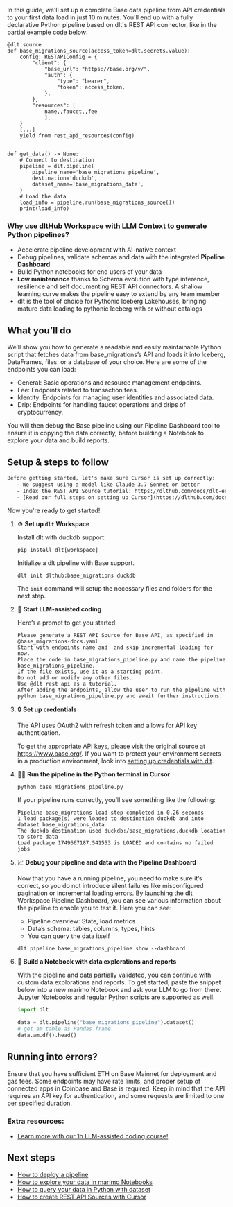 In this guide, we'll set up a complete Base data pipeline from API credentials to your first data load in just 10 minutes. You'll end up with a fully declarative Python pipeline based on dlt's REST API connector, like in the partial example code below:

```python-outcome
@dlt.source
def base_migrations_source(access_token=dlt.secrets.value):
    config: RESTAPIConfig = {
        "client": {
            "base_url": "https://base.org/v/",
            "auth": {
                "type": "bearer",
                "token": access_token,
            },
        },
        "resources": [
            name,,faucet,,fee
            ],
    }
    [...]
    yield from rest_api_resources(config)


def get_data() -> None:
    # Connect to destination
    pipeline = dlt.pipeline(
        pipeline_name='base_migrations_pipeline',
        destination='duckdb',
        dataset_name='base_migrations_data', 
    )
    # Load the data
    load_info = pipeline.run(base_migrations_source())
    print(load_info) 
```

### Why use dltHub Workspace with LLM Context to generate Python pipelines?

- Accelerate pipeline development with AI-native context
- Debug pipelines, validate schemas and data with the integrated **Pipeline Dashboard**
- Build Python notebooks for end users of your data
- **Low maintenance** thanks to Schema evolution with type inference, resilience and self documenting REST API connectors. A shallow learning curve makes the pipeline easy to extend by any team member
- dlt is the tool of choice for Pythonic Iceberg Lakehouses, bringing mature data loading to pythonic Iceberg with or without catalogs

## What you’ll do

We’ll show you how to generate a readable and easily maintainable Python script that fetches data from base_migrations’s API and loads it into Iceberg, DataFrames, files, or a database of your choice. Here are some of the endpoints you can load:

- General: Basic operations and resource management endpoints.
- Fee: Endpoints related to transaction fees.
- Identity: Endpoints for managing user identities and associated data.
- Drip: Endpoints for handling faucet operations and drips of cryptocurrency.

You will then debug the Base pipeline using our Pipeline Dashboard tool to ensure it is copying the data correctly, before building a Notebook to explore your data and build reports.

## Setup & steps to follow

```default
Before getting started, let's make sure Cursor is set up correctly:
   - We suggest using a model like Claude 3.7 Sonnet or better
   - Index the REST API Source tutorial: https://dlthub.com/docs/dlt-ecosystem/verified-sources/rest_api/ and add it to context as **@dlt rest api**
   - [Read our full steps on setting up Cursor](https://dlthub.com/docs/dlt-ecosystem/llm-tooling/cursor-restapi#23-configuring-cursor-with-documentation)
```

Now you're ready to get started!

1. ⚙️ **Set up `dlt` Workspace**
    
    Install dlt with duckdb support:
    ```shell
    pip install dlt[workspace]
    ```

    Initialize a dlt pipeline with Base support.
    ```shell
    dlt init dlthub:base_migrations duckdb
    ```

    The `init` command will setup the necessary files and folders for the next step.
    
2. 🤠 **Start LLM-assisted coding**
    
    Here’s a prompt to get you started:
    
    ```prompt
    Please generate a REST API Source for Base API, as specified in @base_migrations-docs.yaml 
    Start with endpoints name and  and skip incremental loading for now. 
    Place the code in base_migrations_pipeline.py and name the pipeline base_migrations_pipeline. 
    If the file exists, use it as a starting point. 
    Do not add or modify any other files. 
    Use @dlt rest api as a tutorial. 
    After adding the endpoints, allow the user to run the pipeline with python base_migrations_pipeline.py and await further instructions.
    ```

    
3. 🔒 **Set up credentials** 
    
    The API uses OAuth2 with refresh token and allows for API key authentication.
    
    To get the appropriate API keys, please visit the original source at https://www.base.org/.
    If you want to protect your environment secrets in a production environment, look into [setting up credentials with dlt](https://dlthub.com/docs/walkthroughs/add_credentials).
    
4. 🏃‍♀️ **Run the pipeline in the Python terminal in Cursor**
    
    ```shell
    python base_migrations_pipeline.py
    ```
    
    If your pipeline runs correctly, you’ll see something like the following:
    
    ```shell
    Pipeline base_migrations load step completed in 0.26 seconds
    1 load package(s) were loaded to destination duckdb and into dataset base_migrations_data
    The duckdb destination used duckdb:/base_migrations.duckdb location to store data
    Load package 1749667187.541553 is LOADED and contains no failed jobs
    ```
    
5. 📈 **Debug your pipeline and data with the Pipeline Dashboard**

    Now that you have a running pipeline, you need to make sure it’s correct, so you do not introduce silent failures like misconfigured pagination or incremental loading errors. By launching the dlt Workspace Pipeline Dashboard, you can see various information about the pipeline to enable you to test it. Here you can see:
    - Pipeline overview: State, load metrics
    - Data’s schema: tables, columns, types, hints
    - You can query the data itself
    
    ```shell
    dlt pipeline base_migrations_pipeline show --dashboard
    ```
    
6. 🐍 **Build a Notebook with data explorations and reports**

    With the pipeline and data partially validated, you can continue with custom data explorations and reports. To get started, paste the snippet below into a new marimo Notebook and ask your LLM to go from there. Jupyter Notebooks and regular Python scripts are supported as well.

    
    ```python
    import dlt

   data = dlt.pipeline("base_migrations_pipeline").dataset()
   # get am table as Pandas frame
   data.am.df().head()
    ```

## Running into errors?

Ensure that you have sufficient ETH on Base Mainnet for deployment and gas fees. Some endpoints may have rate limits, and proper setup of connected apps in Coinbase and Base is required. Keep in mind that the API requires an API key for authentication, and some requests are limited to one per specified duration.

### Extra resources:

- [Learn more with our 1h LLM-assisted coding course!](https://www.youtube.com/watch?v=GGid70rnJuM)

## Next steps

- [How to deploy a pipeline](https://dlthub.com/docs/walkthroughs/deploy-a-pipeline)
- [How to explore your data in marimo Notebooks](https://dlthub.com/docs/general-usage/dataset-access/marimo)
- [How to query your data in Python with dataset](https://dlthub.com/docs/general-usage/dataset-access/dataset)
- [How to create REST API Sources with Cursor](https://dlthub.com/docs/dlt-ecosystem/llm-tooling/cursor-restapi)